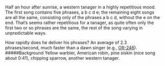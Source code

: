 Half an hour after sunrise, a western tanager in a highly repetitious mood. The first song contains five phrases, a b c d e; the remaining eight songs are all the same, consisting only of the phrases a b c d, without the e on the end. That’s seems rather repetitious for a tanager, as quite often only the first two or so phrases are the same, the rest of the song varying in unpredictable ways. 

How rapidly does he deliver his phrases? An average of 2.3 phrases/second, much faster than a dawn singer (e.g., [OR-246](http://listeningtoacontinentsing.com/recording.php?page=OR-246)). 
#####Background
Yellow warbler, American robin, pine siskin (nice song about 0:41), chipping sparrow, another western tanager. 
